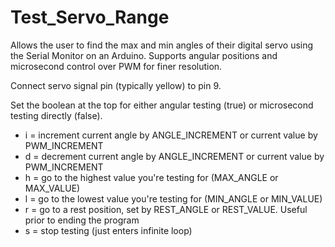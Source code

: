 # Test_Servo_Range
Allows the user to find the max and min angles of their digital servo using the Serial Monitor on an Arduino. 
Supports angular positions and microsecond control over PWM for finer resolution.

Connect servo signal pin (typically yellow) to pin 9.

Set the boolean at the top for either angular testing (true) or microsecond testing directly (false).

- i = increment current angle by ANGLE_INCREMENT or current value by PWM_INCREMENT
- d = decrement current angle by ANGLE_INCREMENT or current value by PWM_INCREMENT
- h = go to the highest value you're testing for (MAX_ANGLE or MAX_VALUE)
- l = go to the lowest value you're testing for (MIN_ANGLE or MIN_VALUE)
- r = go to a rest position, set by REST_ANGLE or REST_VALUE. Useful prior to ending the program
- s = stop testing (just enters infinite loop)
